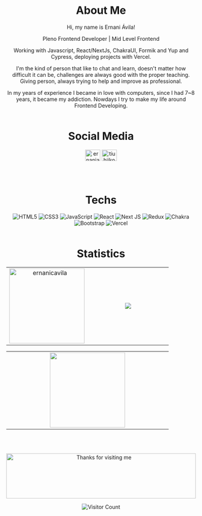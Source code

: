 <div   align='center'>

# About Me

Hi, my name is Ernani Ávila!
  
  Pleno Frontend Developer | Mid Level Frontend
  
Working with Javascript, React/NextJs, ChakraUI, Formik and Yup and Cypress, deploying projects with Vercel.

I'm the kind of person that like to chat and learn, doesn't matter how difficult it can be, challenges are always good with the proper teaching. 
Giving person, always trying to help and improve as professional.

In my years of experience I became in love with computers, since I had 7~8 years, it became my addiction. Nowdays I try to make my life around Frontend Developing.
 <br /> <br />

# Social Media
<p align="center">
<a href="https://linkedin.com/in/ernaniavila" target="_blank"><img align="center" src="https://raw.githubusercontent.com/rahuldkjain/github-profile-readme-generator/master/src/images/icons/Social/linked-in-alt.svg" alt="ernaniavila" height="30" width="40" /></a>
<a href="https://instagram.com/tiuhiikou" target="_blank"><img align="center" src="https://raw.githubusercontent.com/rahuldkjain/github-profile-readme-generator/master/src/images/icons/Social/instagram.svg" alt="tiuhiikou" height="30" width="40" /></a>
</p>

 <br /> <br />
# Techs
![HTML5](https://img.shields.io/badge/html5-%23E34F26.svg?style=for-the-badge&logo=html5&logoColor=white)
![CSS3](https://img.shields.io/badge/css3-%231572B6.svg?style=for-the-badge&logo=css3&logoColor=white)
![JavaScript](https://img.shields.io/badge/javascript-%23323330.svg?style=for-the-badge&logo=javascript&logoColor=%23F7DF1E)
![React](https://img.shields.io/badge/react-%2320232a.svg?style=for-the-badge&logo=react&logoColor=%2361DAFB)
![Next JS](https://img.shields.io/badge/Next-black?style=for-the-badge&logo=next.js&logoColor=white)
![Redux](https://img.shields.io/badge/redux-%23593d88.svg?style=for-the-badge&logo=redux&logoColor=white)
![Chakra](https://img.shields.io/badge/chakra-%234ED1C5.svg?style=for-the-badge&logo=chakraui&logoColor=white)
![Bootstrap](https://img.shields.io/badge/bootstrap-%23563D7C.svg?style=for-the-badge&logo=bootstrap&logoColor=white)
![Vercel](https://img.shields.io/badge/vercel-%23000000.svg?style=for-the-badge&logo=vercel&logoColor=white)
 <br /> <br />
# Statistics
  
<table>
				<tr>
					<td width="50%" align="center" vertical-align="middle">
						<img
							height="200em"
							align="center"
							src="https://github-readme-streak-stats.herokuapp.com/?user=ernanicavila&theme=dark"
							alt="ernanicavila"
						/>
					</td>
					<td width="50%" align="center" vertical-align="middle">
						<img
							heigth="200em"
							align="center"
							src="https://github-readme-stats.vercel.app/api?username=ernanicavila&show_icons=true&theme=dark"
						/>
					</td>
				</tr>
			</table>
		<table>
				<tr>
					<td width="50%" align="center" vertical-align="middle">
						<img
							height="200em"
							align="center"
							src="https://github-readme-stats.vercel.app/api/top-langs/?username=ernanicavila&theme=dark&layout=compact"
						/>
					</td>
				</tr>
			</table>

  


 <br /> <br />
 
 
 
 <img height="120" alt="Thanks for visiting me" width="100%" src="https://raw.githubusercontent.com/BrunnerLivio/brunnerlivio/master/images/marquee.svg" />
<br />

![Visitor Count](https://profile-counter.glitch.me/ernanicavila/count.svg)


</div>
